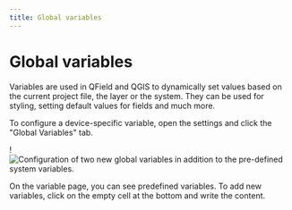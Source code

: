 ```yaml
---
title: Global variables
---
```


# Global variables

Variables are used in QField and QGIS to dynamically set values based on
the current project file, the layer or the system. They can be used for
styling, setting default values for fields and much more.

To configure a device-specific variable, open the settings and click the
"Global Variables" tab.

!![Configuration of two new global variables in addition to the
pre-defined system
variables.](../assets/images/configure_global_variables.png)

On the variable page, you can see predefined variables. To add new
variables, click on the empty cell at the bottom and write the content.
